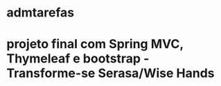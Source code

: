 # admtarefas
# projeto final com Spring MVC, Thymeleaf e bootstrap - Transforme-se Serasa/Wise Hands 
